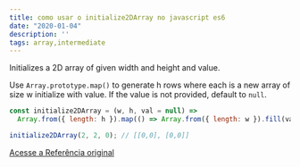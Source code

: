 ```yaml
---
title: como usar o initialize2DArray no javascript es6
date: "2020-01-04"
description: ''
tags: array,intermediate
---
```


Initializes a 2D array of given width and height and value.

Use `Array.prototype.map()` to generate h rows where each is a new array of size w initialize with value. If the value is not provided, default to `null`.

```js
const initialize2DArray = (w, h, val = null) =>
  Array.from({ length: h }).map(() => Array.from({ length: w }).fill(val));
```

```js
initialize2DArray(2, 2, 0); // [[0,0], [0,0]]
```


[Acesse a Referência original](http://github.com/30-seconds/)
